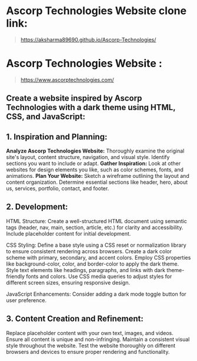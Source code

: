 # Ascorp Technologies Website clone link: 
> https://aksharma89690.github.io/Ascorp-Technologies/

# Ascorp Technologies Website :
>https://www.ascorptechnologies.com/

## Create a website inspired by Ascorp Technologies with a dark theme using HTML, CSS, and JavaScript:

## 1. Inspiration and Planning:
**Analyze Ascorp Technologies Website:** Thoroughly examine the original site's layout, content structure, navigation, and visual style. Identify sections you want to include or adapt.
**Gather Inspiration:** Look at other websites for design elements you like, such as color schemes, fonts, and animations.
**Plan Your Website:** Sketch a wireframe outlining the layout and content organization. Determine essential sections like header, hero, about us, services, portfolio, contact, and footer.

## 2. Development:
HTML Structure:
Create a well-structured HTML document using semantic tags (header, nav, main, section, article, etc.) for clarity and accessibility.
Include placeholder content for initial development.

CSS Styling:
Define a base style using a CSS reset or normalization library to ensure consistent rendering across browsers.
Create a dark color scheme with primary, secondary, and accent colors.
Employ CSS properties like background-color, color, and border-color to apply the dark theme.
Style text elements like headings, paragraphs, and links with dark theme-friendly fonts and colors.
Use CSS media queries to adjust styles for different screen sizes, ensuring responsive design.

JavaScript Enhancements:
Consider adding a dark mode toggle button for user preference.

## 3. Content Creation and Refinement:
Replace placeholder content with your own text, images, and videos.
Ensure all content is unique and non-infringing.
Maintain a consistent visual style throughout the website.
Test the website thoroughly on different browsers and devices to ensure proper rendering and functionality.
